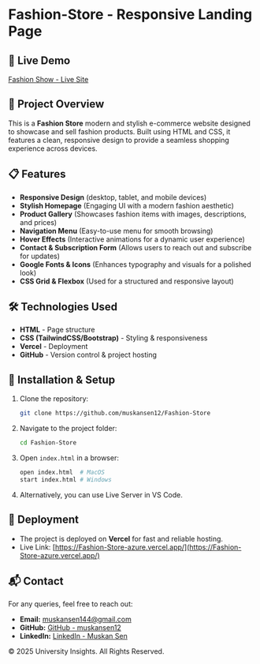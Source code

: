 # Fashion-Store - Responsive Landing Page
## 🚀 Live Demo
[Fashion Show - Live Site](https://fashion-show-azure.vercel.app/)

## 📌 Project Overview
This is a **Fashion Store**  modern and stylish e-commerce website designed to showcase and sell fashion products. Built using HTML and CSS, it features a clean, responsive design to provide a seamless shopping experience across devices.

## 📋 Features
- **Responsive Design**  (desktop, tablet, and mobile devices)
- **Stylish Homepage**  (Engaging UI with a modern fashion aesthetic)
- **Product Gallery**  (Showcases fashion items with images, descriptions, and prices)
- **Navigation Menu**  (Easy-to-use menu for smooth browsing)
- **Hover Effects** (Interactive animations for a dynamic user experience)
- **Contact & Subscription Form**  (Allows users to reach out and subscribe for updates)
- **Google Fonts & Icons**  (Enhances typography and visuals for a polished look)
- **CSS Grid & Flexbox**  (Used for a structured and responsive layout)

## 🛠️ Technologies Used
- **HTML** - Page structure
- **CSS (TailwindCSS/Bootstrap)** - Styling & responsiveness
- **Vercel** - Deployment
- **GitHub** - Version control & project hosting

## 🔧 Installation & Setup
1. Clone the repository:
   ```bash
   git clone https://github.com/muskansen12/Fashion-Store

2. Navigate to the project folder:
   ```bash
   cd Fashion-Store
   ```

3. Open `index.html` in a browser:
   ```bash
   open index.html  # MacOS
   start index.html # Windows
   ```

4. Alternatively, you can use Live Server in VS Code.

## 📌 Deployment
- The project is deployed on **Vercel** for fast and reliable hosting.
- Live Link: [https://Fashion-Store-azure.vercel.app/](https://Fashion-Store-azure.vercel.app/)

## 📬 Contact
For any queries, feel free to reach out:
- **Email:** muskansen144@gmail.com
- **GitHub:** [GitHub - muskansen12](https://github.com/muskansen12)
- **LinkedIn:** [LinkedIn - Muskan Sen](https://www.linkedin.com/in/muskan-sen-ab5501237/)


© 2025 University Insights. All Rights Reserved.




